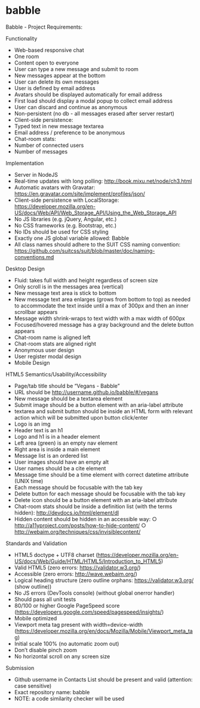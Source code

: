 # babble

Babble - Project Requirements:

Functionality
-	Web-based responsive chat
-	One room
-	Content open to everyone
-	User can type a new message and submit to room
-	New messages appear at the bottom
-	User can delete its own messages
-	User is defined by email address
-	Avatars should be displayed automatically for email address
-	First load should display a modal popup to collect email address
-	User can discard and continue as anonymous
-	Non-persistent (no db - all messages erased after server restart)
-	Client-side persistence:
-	Typed text in new message textarea
-	Email address / preference to be anonymous
-	Chat-room stats:
-	Number of connected users
-	Number of messages


Implementation
-	Server in NodeJS
-	Real-time updates with long polling: http://book.mixu.net/node/ch3.html
-	Automatic avatars with Gravatar: https://en.gravatar.com/site/implement/profiles/json/
-	Client-side persistence with LocalStorage: https://developer.mozilla.org/en-US/docs/Web/API/Web_Storage_API/Using_the_Web_Storage_API
-	No JS libraries (e.g. jQuery, Angular, etc.)
-	No CSS frameworks (e.g. Bootstrap, etc.)
-	No IDs should be used for CSS styling
-	Exactly one JS global variable allowed: Babble
-	All class names should adhere to the SUIT CSS naming convention: https://github.com/suitcss/suit/blob/master/doc/naming-conventions.md


Desktop Design
-	Fluid: takes full width and height regardless of screen size
-	Only scroll is in the messages area (vertical)
-	New message text area is stick to bottom
-	New message text area enlarges (grows from bottom to top) as needed to accommodate the text inside until a max of 300px and then an inner scrollbar appears
-	Message width shrink-wraps to text width with a max width of 600px
-	Focused/hovered message has a gray background and the delete button appears
-	Chat-room name is aligned left
-	Chat-room stats are aligned right
-	Anonymous user design
-	User register modal design 
- Mobile Design


HTML5 Semantics/Usability/Accessibility
-	Page/tab title should be “Vegans - Babble”
-	URL should be http://username.github.io/babble/#/vegans
-	New message should be a textarea element
-	Submit image should be a button element with an aria-label attribute
-	textarea and submit button should be inside an HTML form with relevant action which will be submitted upon button click/enter
-	Logo is an img
-	Header text is an h1
-	Logo and h1 is in a header element
-	Left area (green) is an empty nav element
-	Right area is inside a main element
-	Message list is an ordered list
-	User images should have an empty alt
-	User names should be a cite element
-	Message time should be a time element with correct datetime attribute (UNIX time)
-	Each message should be focusable with the tab key
-	Delete button for each message should be focusable with the tab key
-	Delete icon should be a button element with an aria-label attribute
-	Chat-room stats should be inside a definition list (with the terms hidden): http://devdocs.io/html/element/dl
-	Hidden content should be hidden in an accessible way:
○	http://a11yproject.com/posts/how-to-hide-content/
○	http://webaim.org/techniques/css/invisiblecontent/


Standards and Validation
-	HTML5 doctype + UTF8 charset (https://developer.mozilla.org/en-US/docs/Web/Guide/HTML/HTML5/Introduction_to_HTML5)
-	Valid HTML5 (zero errors: https://validator.w3.org/)
-	Accessible (zero errors: http://wave.webaim.org/)
-	Logical heading structure (zero outline orphans: https://validator.w3.org/ (show outline))
-	No JS errors (DevTools console) (without global onerror handler)
-	Should pass all unit tests
-	80/100 or higher Google PageSpeed score (https://developers.google.com/speed/pagespeed/insights/)
-	Mobile optimized
-	Viewport meta tag present with width=device-width (https://developer.mozilla.org/en/docs/Mozilla/Mobile/Viewport_meta_tag)
-	Initial scale 100% (no automatic zoom out)
-	Don’t disable pinch zoom
-	No horizontal scroll on any screen size


Submission
-	Github username in Contacts List should be present and valid (attention: case sensitive)
-	Exact repository name: babble
-	NOTE: a code similarity checker will be used
